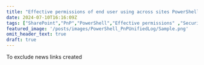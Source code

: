 ```yaml
---
title: "Effective permissions of end user using across sites PowerShell"
date: 2024-07-10T16:16:09Z
tags: ["SharePoint","PnP","PowerShell","Effective permissions" ,"Security","Permissions"]
featured_image: '/posts/images/PowerShell_PnPUnifiedLog/Sample.png'
omit_header_text: true
draft: true
---
```



To exclude news links created
